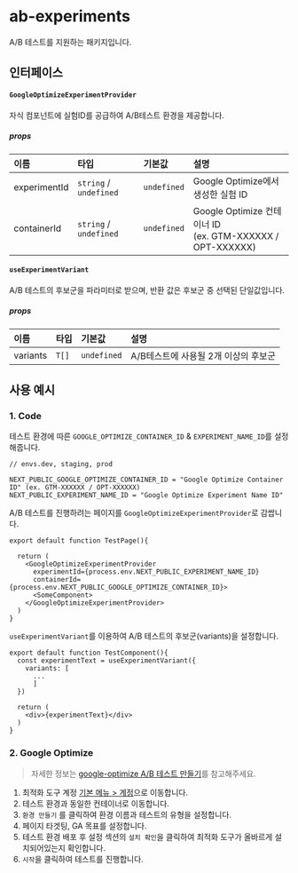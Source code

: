 # ab-experiments

A/B 테스트를 지원하는 패키지입니다.

## 인터페이스

#### `GoogleOptimizeExperimentProvider`

자식 컴포넌트에 실험ID를 공급하여 A/B테스트 환경을 제공합니다.

##### props

| 이름         | 타입                   | 기본값      | 설명                                                            |
| :----------- | :--------------------- | :---------- | :-------------------------------------------------------------- |
| experimentId | `string` / `undefined` | `undefined` | Google Optimize에서 생성한 실험 ID                              |
| containerId  | `string` / `undefined` | `undefined` | Google Optimize 컨테이너 ID <br />(ex. GTM-XXXXXX / OPT-XXXXXX) |

#### `useExperimentVariant`

A/B 테스트의 후보군을 파라미터로 받으며, 반환 값은 후보군 중 선택된 단일값입니다.

##### props

| 이름     | 타입  | 기본값      | 설명                                 |
| :------- | :---- | :---------- | :----------------------------------- |
| variants | `T[]` | `undefined` | A/B테스트에 사용될 2개 이상의 후보군 |

## 사용 예시

### 1. Code

테스트 환경에 따른 `GOOGLE_OPTIMIZE_CONTAINER_ID` & `EXPERIMENT_NAME_ID`를 설정해줍니다.

```shell
// envs.dev, staging, prod

NEXT_PUBLIC_GOOGLE_OPTIMIZE_CONTAINER_ID = "Google Optimize Container ID" (ex. GTM-XXXXXX / OPT-XXXXXX)
NEXT_PUBLIC_EXPERIMENT_NAME_ID = "Google Optimize Experiment Name ID"
```

A/B 테스트를 진행하려는 페이지를 `GoogleOptimizeExperimentProvider`로 감쌉니다.

```tsx
export default function TestPage(){

  return (
    <GoogleOptimizeExperimentProvider
      experimentId={process.env.NEXT_PUBLIC_EXPERIMENT_NAME_ID}
      containerId={process.env.NEXT_PUBLIC_GOOGLE_OPTIMIZE_CONTAINER_ID}>
      <SomeComponent>
    </GoogleOptimizeExperimentProvider>
  )
}
```

`useExperimentVariant`를 이용하여 A/B 테스트의 후보군(variants)을 설정합니다.

```tsx
export default function TestComponent(){
  const experimentText = useExperimentVariant({
    variants: [
      ...
      ]
  })

  return (
    <div>{experimentText}</div>
  )
}
```

### 2. Google Optimize

> 자세한 정보는 [google-optimize A/B 테스트 만들기](https://support.google.com/optimize/answer/6211930?hl=ko#zippy=%2C%EC%9D%B4-%EB%8F%84%EC%9B%80%EB%A7%90%EC%97%90-%EB%82%98%EC%99%80-%EC%9E%88%EB%8A%94-%EB%82%B4%EC%9A%A9%EC%9D%80-%EB%8B%A4%EC%9D%8C%EA%B3%BC-%EA%B0%99%EC%8A%B5%EB%8B%88%EB%8B%A4)를 참고해주세요.

1. 최적화 도구 계정 [기본 메뉴 > 계정](https://optimize.google.com/optimize/home/#/accounts)으로 이동합니다.
2. 테스트 환경과 동일한 컨테이너로 이동합니다.
3. `환경 만들기` 를 클릭하여 환경 이름과 테스트의 유형을 설정합니다.
4. 페이지 타겟팅, GA 목표를 설정합니다.
5. 테스트 환경 배포 후 설정 섹션의 `설치 확인`을 클릭하여 최적화 도구가 올바르게 설치되어있는지 확인합니다.
6. `시작`을 클릭하여 테스트를 진행합니다.
